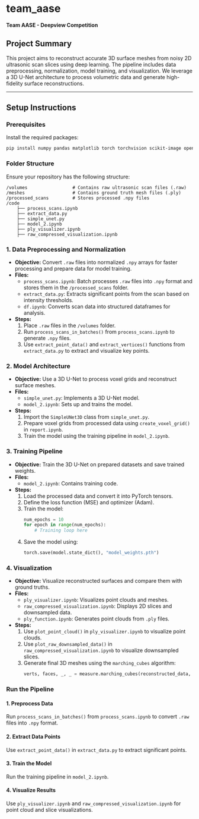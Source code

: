 # team_aase
**Team AASE - Deepview Competition**

## Project Summary
This project aims to reconstruct accurate 3D surface meshes from noisy 2D ultrasonic scan slices using deep learning. The pipeline includes data preprocessing, normalization, model training, and visualization. We leverage a 3D U-Net architecture to process volumetric data and generate high-fidelity surface reconstructions.

---


## **Setup Instructions**

### **Prerequisites**
Install the required packages:
```bash
pip install numpy pandas matplotlib torch torchvision scikit-image open3d
```



### **Folder Structure**
Ensure your repository has the following structure:
```
/volumes                 # Contains raw ultrasonic scan files (.raw)
/meshes                  # Contains ground truth mesh files (.ply)
/processed_scans         # Stores processed .npy files
/code
    ├── process_scans.ipynb
    ├── extract_data.py
    ├── simple_unet.py
    ├── model_2.ipynb
    ├── ply_visualizer.ipynb
    ├── raw_compressed_visualization.ipynb
```



### **1. Data Preprocessing and Normalization**
   - **Objective:** Convert `.raw` files into normalized `.npy` arrays for faster processing and prepare data for model training.
   - **Files:**
     - `process_scans.ipynb`: Batch processes `.raw` files into `.npy` format and stores them in the `/processed_scans` folder.
     - `extract_data.py`: Extracts significant points from the scan based on intensity thresholds.
     - `df.ipynb`: Converts scan data into structured dataframes for analysis.
   - **Steps:**
     1. Place `.raw` files in the `/volumes` folder.
     2. Run `process_scans_in_batches()` from `process_scans.ipynb` to generate `.npy` files.
     3. Use `extract_point_data()` and `extract_vertices()` functions from `extract_data.py` to extract and visualize key points.

### **2. Model Architecture**
   - **Objective:** Use a 3D U-Net to process voxel grids and reconstruct surface meshes.
   - **Files:**
     - `simple_unet.py`: Implements a 3D U-Net model.
     - `model_2.ipynb`: Sets up and trains the model.
   - **Steps:**
     1. Import the `SimpleUNet3D` class from `simple_unet.py`.
     2. Prepare voxel grids from processed data using `create_voxel_grid()` in `report.ipynb`.
     3. Train the model using the training pipeline in `model_2.ipynb`.

### **3. Training Pipeline**
   - **Objective:** Train the 3D U-Net on prepared datasets and save trained weights.
   - **Files:**
     - `model_2.ipynb`: Contains training code.
   - **Steps:**
     1. Load the processed data and convert it into PyTorch tensors.
     2. Define the loss function (MSE) and optimizer (Adam).
     3. Train the model:
        ```python
        num_epochs = 10
        for epoch in range(num_epochs):
            # Training loop here
        ```
     4. Save the model using:
        ```python
        torch.save(model.state_dict(), "model_weights.pth")
        ```

### **4. Visualization**
   - **Objective:** Visualize reconstructed surfaces and compare them with ground truths.
   - **Files:**
     - `ply_visualizer.ipynb`: Visualizes point clouds and meshes.
     - `raw_compressed_visualization.ipynb`: Displays 2D slices and downsampled data.
     - `ply_function.ipynb`: Generates point clouds from `.ply` files.
   - **Steps:**
     1. Use `plot_point_cloud()` in `ply_visualizer.ipynb` to visualize point clouds.
     2. Use `plot_raw_downsampled_data()` in `raw_compressed_visualization.ipynb` to visualize downsampled slices.
     3. Generate final 3D meshes using the `marching_cubes` algorithm:
        ```python
        verts, faces, _, _ = measure.marching_cubes(reconstructed_data, level=threshold)
        ```


### **Run the Pipeline**

#### **1. Preprocess Data**
Run `process_scans_in_batches()` from `process_scans.ipynb` to convert `.raw` files into `.npy` format.

#### **2. Extract Data Points**
Use `extract_point_data()` in `extract_data.py` to extract significant points.

#### **3. Train the Model**
Run the training pipeline in `model_2.ipynb`.

#### **4. Visualize Results**
Use `ply_visualizer.ipynb` and `raw_compressed_visualization.ipynb` for point cloud and slice visualizations.

